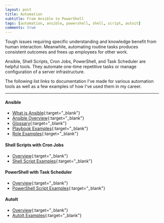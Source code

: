 ```yaml
---
layout: post
title: Automation
subtitle: From Ansible to PowerShell
tags: [automation, ansible, powershell, shell, script, autoit]
comments: true
---
```

Tough issues requiring specific understanding and knowledge benefit from human interaction. Meanwhile, automating routine tasks produces consistent outcomes and frees up employees for other work. 

Ansible, Shell Scripts, Cron Jobs, PowerShell, and Task Scheduler are helpful tools. They automate one-time repetitive tasks or manage configuration of a server infrastructure.

The following list links to documentation I've made for various automation tools as well as a few examples of how I've used them in my career.

---
#### Ansible
- [What is Ansible](https://aboutme.mandoistheway.com/2023-07-26-what-is-ansible){:target="_blank"}
- [Ansible Overview](https://aboutme.mandoistheway.com/2023-07-26-ansible-overview){:target="_blank"}
- [Glossary](https://aboutme.mandoistheway.com/2023-07-26-ansible-glossary){:target="_blank"}
- [Playbook Examples](https://github.com/ansible-playbooks-tex){:target="_blank"}
- [Role Examples](https://github.com/ansible-roles-tex){:target="_blank"}

#### Shell Scripts with Cron Jobs
- [Overview](TBD){:target="_blank"}
- [Shell Script Examples](TBD){:target="_blank"}

#### PowerShell with Task Scheduler
- [Overview](TBD){:target="_blank"}
- [PowerShell Script Examples](TBD){:target="_blank"}

#### AutoIt
- [Overview](TBD){:target="_blank"}
- [AutoIt Examples](TBD){:target="_blank"}
